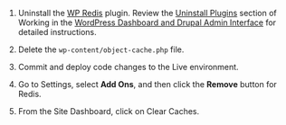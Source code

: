 1. Uninstall the [WP Redis](https://wordpress.org/plugins/wp-redis/) plugin. Review the [Uninstall Plugins](/cms-admin#uninstall-plugins) section of Working in the [WordPress Dashboard and Drupal Admin Interface](/cms-admin) for detailed instructions.

1. Delete the `wp-content/object-cache.php` file.

1. Commit and deploy code changes to the Live environment.

1. Go to <span class="glyphicons glyphicons-cogwheel"></span> Settings, select **Add Ons**, and then click the **Remove** button for Redis.

1. From the Site Dashboard, click on <span class="glyphicons glyphicons-cleaning"></span> Clear Caches.

